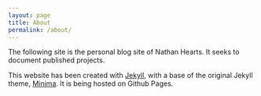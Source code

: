 ```yaml
---
layout: page
title: About
permalink: /about/
---
```

The following site is the personal blog site of Nathan Hearts. It seeks to document published projects.

This website has been created with [Jekyll](https://github.com/jekyll), with a base of the original Jekyll theme, [Minima](https://github.com/jekyll/minima). It is being hosted on Github Pages.